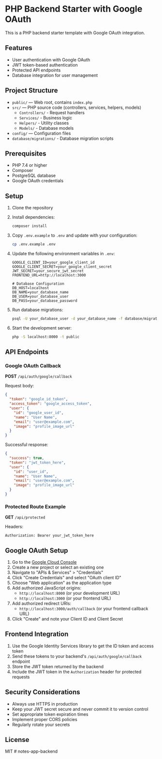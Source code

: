 # PHP Backend Starter with Google OAuth

This is a PHP backend starter template with Google OAuth integration.

## Features

- User authentication with Google OAuth
- JWT token-based authentication
- Protected API endpoints
- Database integration for user management

## Project Structure

- `public/` — Web root, contains `index.php`
- `src/` — PHP source code (controllers, services, helpers, models)
  - `Controllers/` - Request handlers
  - `Services/` - Business logic
  - `Helpers/` - Utility classes
  - `Models/` - Database models
- `config/` — Configuration files
- `database/migrations/` - Database migration scripts

## Prerequisites

- PHP 7.4 or higher
- Composer
- PostgreSQL database
- Google OAuth credentials

## Setup

1. Clone the repository
2. Install dependencies:
   ```bash
   composer install
   ```
3. Copy `.env.example` to `.env` and update with your configuration:
   ```bash
   cp .env.example .env
   ```
4. Update the following environment variables in `.env`:
   ```env
   GOOGLE_CLIENT_ID=your_google_client_id
   GOOGLE_CLIENT_SECRET=your_google_client_secret
   JWT_SECRET=your_secure_jwt_secret
   FRONTEND_URL=http://localhost:3000
   
   # Database Configuration
   DB_HOST=localhost
   DB_NAME=your_database_name
   DB_USER=your_database_user
   DB_PASS=your_database_password
   ```

5. Run database migrations:
   ```bash
   psql -U your_database_user -d your_database_name -f database/migrations/20240720_add_google_oauth_columns.sql
   ```

6. Start the development server:
   ```bash
   php -S localhost:8000 -t public
   ```

## API Endpoints

### Google OAuth Callback

**POST** `/api/auth/google/callback`

Request body:
```json
{
  "token": "google_id_token",
  "access_token": "google_access_token",
  "user": {
    "id": "google_user_id",
    "name": "User Name",
    "email": "user@example.com",
    "image": "profile_image_url"
  }
}
```

Successful response:
```json
{
  "success": true,
  "token": "jwt_token_here",
  "user": {
    "id": "user_id",
    "name": "User Name",
    "email": "user@example.com",
    "image": "profile_image_url"
  }
}
```

### Protected Route Example

**GET** `/api/protected`

Headers:
```
Authorization: Bearer your_jwt_token_here
```

## Google OAuth Setup

1. Go to the [Google Cloud Console](https://console.cloud.google.com/)
2. Create a new project or select an existing one
3. Navigate to "APIs & Services" > "Credentials"
4. Click "Create Credentials" and select "OAuth client ID"
5. Choose "Web application" as the application type
6. Add authorized JavaScript origins:
   - `http://localhost:8000` (or your development URL)
   - `http://localhost:3000` (or your frontend URL)
7. Add authorized redirect URIs:
   - `http://localhost:3000/auth/callback` (or your frontend callback URL)
8. Click "Create" and note your Client ID and Client Secret

## Frontend Integration

1. Use the Google Identity Services library to get the ID token and access token
2. Send these tokens to your backend's `/api/auth/google/callback` endpoint
3. Store the JWT token returned by the backend
4. Include the JWT token in the `Authorization` header for protected requests

## Security Considerations

- Always use HTTPS in production
- Keep your JWT secret secure and never commit it to version control
- Set appropriate token expiration times
- Implement proper CORS policies
- Regularly rotate your secrets

## License

MIT
#   n o t e s - a p p - b a c k e n d  
 